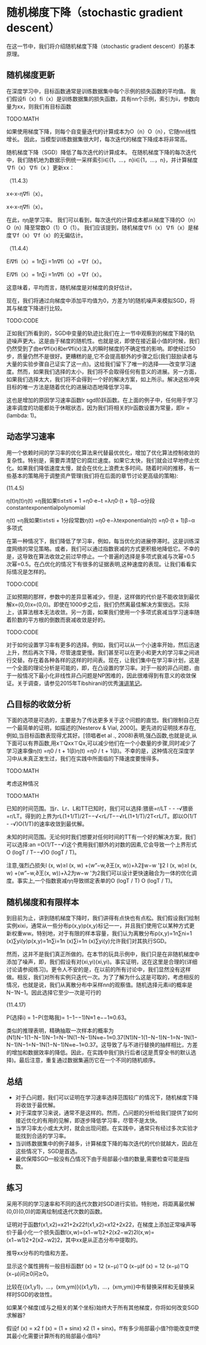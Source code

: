 

<!--
 * @version:
 * @Author:  StevenJokess https://github.com/StevenJokess
 * @Date: 2020-10-06 20:29:13
 * @LastEditors:  StevenJokess https://github.com/StevenJokess
 * @LastEditTime: 2020-10-06 20:48:03
 * @Description:MT half
 * @TODO::
 * @Reference:http://preview.d2l.ai/d2l-en/master/chapter_optimization/sgd.html
 * https://zh.d2l.ai/chapter_optimization/gd-sgd.html
-->

# 随机梯度下降（stochastic gradient descent）

在这一节中，我们将介绍随机梯度下降（stochastic gradient descent）的基本原理。

## 随机梯度更新

在深度学习中，目标函数通常是训练数据集中每个示例的损失函数的平均值。 我们假设fi（x）fi（x）是训练数据集的损失函数，具有nn个示例，索引为ii，参数向量为xx，则我们有目标函数

TODO:MATH




如果使用梯度下降，则每个自变量迭代的计算成本为O（n）O（n），它随nn线性增长。 因此，当模型训练数据集很大时，每次迭代的梯度下降成本将非常高。

随机梯度下降（SGD）降低了每次迭代的计算成本。 在随机梯度下降的每次迭代中，我们随机地为数据示例统一采样索引i∈{1，…，n}i∈{1，…，n}，并计算梯度∇fi（x）∇fi（x ）更新xx：

（11.4.3）

x←x-η∇fi（x）。

x←x-η∇fi（x）。

在此，ηη是学习率。 我们可以看到，每次迭代的计算成本都从梯度下降的O（n）O（n）降至常数O（1）O（1）。 我们应该提到，随机梯度∇fi（x）∇fi（x）是梯度∇f（x）∇f（x）的无偏估计。

（11.4.4）

Ei∇fi（x）= 1n∑i =1n∇fi（x）=∇f（x）。

Ei∇fi（x）= 1n∑i =1n∇fi（x）=∇f（x）。

这意味着，平均而言，随机梯度是对梯度的良好估计。

现在，我们将通过向梯度中添加平均值为0，方差为1的随机噪声来模拟SGD，将其与梯度下降进行比较。

TODO:CODE

正如我们所看到的，SGD中变量的轨迹比我们在上一节中观察到的梯度下降的轨迹噪声更大。这是由于梯度的随机性。也就是说，即使在接近最小值的时候，我们仍然受到了由er∇fi(x)和er∇fi(x)注入的瞬时梯度的不确定性的影响。即使经过50步，质量仍然不是很好。更糟糕的是,它不会提高额外的步骤之后(我们鼓励读者与大量的实验步骤自己证实了这一点)。这给我们留下了唯一的选择——改变学习速度。然而，如果我们选择的太小，我们将不会取得任何有意义的进展。另一方面，如果我们选择太大，我们将不会得到一个好的解决方案，如上所示。解决这些冲突目标的唯一方法是随着优化的进展动态地降低学习率。

这也是增加的原因学习速率函数lr sgd阶跃函数。在上面的例子中，任何用于学习速率调度的功能都处于休眠状态，因为我们将相关的lr函数设置为常量，即lr = (lambda: 1)。

## 动态学习速率

用一个依赖时间的学习率的优化算法来代替最优优化，增加了优化算法控制收敛的复杂性。特别是，需要弄清楚它的腐烂速度。如果它太快，我们就会过早地停止优化。如果我们降低速度太慢，就会在优化上浪费太多时间。随着时间的推移，有一些基本的策略用于调整资产管理(我们将在后面的章节讨论更高级的策略):

(11.4.5)

η(t)η(t)η(t) =η我如果ti≤t≤ti + 1 =η0⋅e−t =λη0⋅(t + 1)β−α分段constantexponentialpolynomial

η(t) =η我如果ti≤t≤ti + 1分段常数η(t) =η0⋅e−λtexponentialη(t) =η0⋅(t + 1)β−α多项式

在第一种情况下，我们降低了学习率，例如，每当优化的进展停滞时。这是训练深度网络的常见策略。或者，我们可以通过指数衰减的方式更积极地降低它。不幸的是，这导致在算法收敛之前过早停止。一个普遍的选择是多项式衰减与次幂=0.5次幂=0.5。在凸优化的情况下有很多的证据表明,这种速度的表现。让我们看看实际情况是怎样的。

TODO:CODE

正如预期的那样，参数中的差异显著减少。但是，这样做的代价是不能收敛到最优解x=(0,0)x=(0,0)。即使在1000步之后，我们仍然离最佳解决方案很远。实际上，该算法根本无法收敛。另一方面，如果我们使用一个多项式衰减当学习速率随着阶数的平方根的倒数而衰减收敛是好的。

TODO:CODE

对于如何设置学习率有更多的选择。例如，我们可以从一个小速率开始，然后迅速上升，然后再次下降，尽管速度更慢。我们甚至可以在更小和更大的学习率之间进行交替。存在着各种各样的这样的时间表。现在，让我们集中在学习率计划，这是一个全面的理论分析是可能的，即，在凸设置的学习率。对于一般的非凸问题，由于一般情况下最小化非线性非凸问题是NP困难的，因此很难得到有意义的收敛保证。关于调查，请参见2015年Tibshirani的优秀[演讲笔记](https://www.stat.cmu.edu/~ryantibs/convexopt-F15/lectures/26-nonconvex.pdf)。

## 凸目标的收敛分析

下面的选项是可选的，主要是为了传达更多关于这个问题的直觉。我们限制自己在一个最简单的证明，如描述的[Nesterov & Vial, 2000]。更先进的证明技术存在,例如,当目标函数表现得尤其好。[领唱者et al ., 2008)表明,强凸函数,也就是说,从下面可以有界函数,用x⊤Qxx⊤Qx,可以减少他们在一个小数量的步骤,同时减少了学习速率像η(t) =η0 / t + 1(β)η(t) =η0 / t + 1(β)。不幸的是，这种情况在深度学习中从未真正发生过，我们在实践中所面临的下降速度要慢得多。

TODO:MATH

考虑这种情况

TODO:MATH

已知的时间范围。当r、Lr、L和TT已知时，我们可以选择:猥亵=r/LT - - -√猥亵=r/LT。得到的上界为rL(1+1/T)/2T−−√<rL/T−−√rL(1+1/T)/2T<rL/T。即以O(1/T - -√)O(1/T)的速率收敛到最优解。

未知的时间范围。无论何时我们想要对任何时间的TT有一个好的解决方案，我们可以选择:an =O(1/T−−√)这个费用我们额外的对数的因素,它会导致一个上界形式O (logT / T−−√)O (log⁡T / T)。


注意,强烈凸损失l (x, w)≥l (x, w) +⟨w”−w,∂王(x, w)⟩+λ2∥w−w '∥2 l (x, w)≥l (x, w) +⟨w”−w,∂王(x, w)⟩+λ2为w−w '为2我们可以设计更快速融合为一体的优化调度。事实上,一个指数衰减ηη导致绑定表单的O (logT / T) O (log⁡T / T)。


## 随机梯度和有限样本

到目前为止，讲到随机梯度下降时，我们讲得有点快也有点松。我们假设我们绘制实例xixi，通常从一些分布p(x,y)p(x,y)标记一一，并且我们使用它以某种方式更新权重ww。特别地，对于有限的样本容量，我们认为离散分布p(x,y)=1n∑ni=1 (x)∑yi(y)p(x,y)=1n∑i=1n (x)∑i=1n (x)∑yi(y)允许我们对其执行SGD。

然而，这并不是我们真正所做的。在本节的玩具示例中，我们只是在非随机梯度中添加了噪声，即，我们假设有对(xi,yi)(xi,yi)。事实证明，这在这里是合理的(详细讨论请参阅练习)。更令人不安的是，在以前的所有讨论中，我们显然没有这样做。相反，我们对所有实例只迭代一次。为了了解为什么这是可取的，考虑相反的情况，也就是说，我们从离散分布中采样nn的观察值。随机选择元素ii的概率是N−1N−1。因此选择它至少一次是可行的

(11.4.17)

P(选择i) = 1−P(忽略我)= 1−1−−1)N≈1 e−−1≈0.63。



类似的推理表明，精确抽取一次样本的概率为(N1)N−1(1−N−1)N−1=N−1N(1−N−1)N≈e−1≈0.37(N1)N−1(1−N−1)N−1=N−1N(1−N−1)N−1=N−1N(1−N−1)N≈e−1≈0.37。这导致了与不进行替换的抽样相比，方差的增加和数据效率的降低。因此，在实践中我们执行后者(这是贯穿全书的默认选择)。最后注意，重复通过数据集遍历它在一个不同的随机顺序。

## 总结

* 对于凸问题，我们可以证明在学习速率选择范围较广的情况下，随机梯度下降将收敛于最优解。
* 对于深度学习来说，通常不是这样的。然而，凸问题的分析给我们提供了如何接近优化的有用的见解，即逐步降低学习率，尽管不是太快。
* 当学习率太小或太大时，就会出现问题。在实践中，通常只有经过多次实验才能找到合适的学习率。
* 当训练数据集中的例子越多，计算梯度下降的每次迭代的代价就越大，因此在这些情况下，SGD是首选。
* 最优保障SGD一般没有凸情况下由于局部最小值的数量,需要检查可能是指数。

## 练习

采用不同的学习速率和不同的迭代次数对SGD进行实验。特别地，将距离最优解(0,0)(0,0)的距离绘制成迭代次数的函数。

证明对于函数f(x1,x2)=x21+2x22f(x1,x2)=x12+2x22，在梯度上添加正常噪声等价于最小化一个损失函数l(x,w)=(x1−w1)2+2(x2−w2)2l(x,w)=(x1−w1)2+2(x2−w2)2，其中xx是从正态分布中提取的。

推导xx分布的均值和方差。

显示这个属性拥有一般目标函数f (x) = 12 (x−μ)⊤Q (x−μ)f (x) = 12 (x−μ)⊤Q (x−μ)问⪰0问⪰0。

比较在{(x1,y1)，…，(xm,ym)}{(x1,y1)，…，(xm,ym)}中有替换采样和无替换采样时SGD的收敛性。

如果某个梯度(或与之相关的某个坐标)始终大于所有其他梯度，你将如何改变SGD求解器?

假设f (x) = x2 f (x) = (1 + sinx) x2 (1 + sin⁡x)。ff有多少局部最小值?你能改变ff使其最小化需要计算所有的局部最小值吗?
